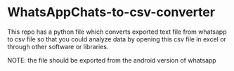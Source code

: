 # WhatsAppChats-to-csv-converter
This repo has a python file which converts exported text file from whatsapp to csv file so that you could analyze data by opening this csv file in excel or through other software or libraries.

NOTE: the file should be exported from the android version of whatsapp
